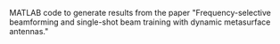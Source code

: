 MATLAB code to generate results from the paper "Frequency-selective beamforming and single-shot beam training  with dynamic metasurface antennas."
